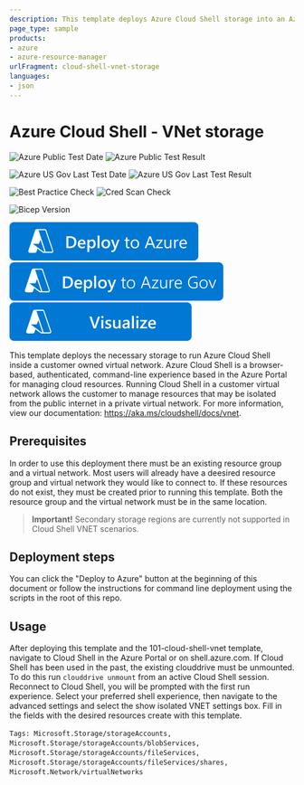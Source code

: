 ```yaml
---
description: This template deploys Azure Cloud Shell storage into an Azure virtual network.
page_type: sample
products:
- azure
- azure-resource-manager
urlFragment: cloud-shell-vnet-storage
languages:
- json
---
```

# Azure Cloud Shell - VNet storage

![Azure Public Test Date](https://azurequickstartsservice.blob.core.windows.net/badges/demos/cloud-shell-vnet-storage/PublicLastTestDate.svg)
![Azure Public Test Result](https://azurequickstartsservice.blob.core.windows.net/badges/demos/cloud-shell-vnet-storage/PublicDeployment.svg)

![Azure US Gov Last Test Date](https://azurequickstartsservice.blob.core.windows.net/badges/demos/cloud-shell-vnet-storage/FairfaxLastTestDate.svg)
![Azure US Gov Last Test Result](https://azurequickstartsservice.blob.core.windows.net/badges/demos/cloud-shell-vnet-storage/FairfaxDeployment.svg)

![Best Practice Check](https://azurequickstartsservice.blob.core.windows.net/badges/demos/cloud-shell-vnet-storage/BestPracticeResult.svg)
![Cred Scan Check](https://azurequickstartsservice.blob.core.windows.net/badges/demos/cloud-shell-vnet-storage/CredScanResult.svg)

![Bicep Version](https://azurequickstartsservice.blob.core.windows.net/badges/demos/cloud-shell-vnet-storage/BicepVersion.svg)

[![Deploy To Azure](https://raw.githubusercontent.com/Azure/azure-quickstart-templates/master/1-CONTRIBUTION-GUIDE/images/deploytoazure.svg?sanitize=true)](https://portal.azure.com/#create/Microsoft.Template/uri/https%3A%2F%2Fraw.githubusercontent.com%2FAzure%2Fazure-quickstart-templates%2Fmaster%2Fdemos%2Fcloud-shell-vnet-storage%2Fazuredeploy.json)
[![Deploy To Azure US Gov](https://raw.githubusercontent.com/Azure/azure-quickstart-templates/master/1-CONTRIBUTION-GUIDE/images/deploytoazuregov.svg?sanitize=true)](https://portal.azure.us/#create/Microsoft.Template/uri/https%3A%2F%2Fraw.githubusercontent.com%2FAzure%2Fazure-quickstart-templates%2Fmaster%2Fdemos%2Fcloud-shell-vnet-storage%2Fazuredeploy.json)
[![Visualize](https://raw.githubusercontent.com/Azure/azure-quickstart-templates/master/1-CONTRIBUTION-GUIDE/images/visualizebutton.svg?sanitize=true)](http://armviz.io/#/?load=https%3A%2F%2Fraw.githubusercontent.com%2FAzure%2Fazure-quickstart-templates%2Fmaster%2Fdemos%2Fcloud-shell-vnet-storage%2Fazuredeploy.json)

This template deploys the necessary storage to run Azure Cloud Shell inside a customer owned virtual network. Azure Cloud Shell is a browser-based, authenticated, command-line experience based in the Azure Portal for managing cloud resources. Running Cloud Shell in a customer virtual network allows the customer to manage resources that may be isolated from the public internet in a private virtual network. For more information, view our documentation: <https://aka.ms/cloudshell/docs/vnet>.

## Prerequisites

In order to use this deployment there must be an existing resource group and a virtual network. Most users will already have a deesired resource group and virtual network they would like to connect to. If these resources do not exist, they must be created prior to running this template. Both the resource group and the virtual network must be in the same location.
> **Important!** Secondary storage regions are currently not supported in Cloud Shell VNET scenarios.

## Deployment steps

You can click the "Deploy to Azure" button at the beginning of this document or follow the instructions for command line deployment using the scripts in the root of this repo.

## Usage

After deploying this template and the 101-cloud-shell-vnet template, navigate to Cloud Shell in the Azure Portal or on shell.azure.com.
If Cloud Shell has been used in the past, the existing clouddrive must be unmounted. To do this run `clouddrive unmount` from an active Cloud Shell session.
Reconnect to Cloud Shell, you will be prompted with the first run experience. Select your preferred shell experience, then navigate to the advanced settings and select the show isolated VNET settings box. Fill in the fields with the desired resources create with this template.

`Tags: Microsoft.Storage/storageAccounts, Microsoft.Storage/storageAccounts/blobServices, Microsoft.Storage/storageAccounts/fileServices, Microsoft.Storage/storageAccounts/fileServices/shares, Microsoft.Network/virtualNetworks`